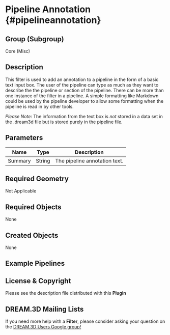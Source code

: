 Pipeline Annotation {#pipelineannotation}
=============

## Group (Subgroup) ##

Core (Misc)

## Description ##

This filter is used to add an annotation to a pipeline in the form of a basic text input box. The user of the pipeline can type as much as they want to describe the the pipeline or section of the pipeline. There can be more than one instance of the filter in a pipeline. A simple formatting like Markdown could be used by the pipeline developer to allow some formatting when the pipeline is read in by other tools.

*Please Note*: The information from the text box is _not_ stored in a data set in the .dream3d file but is stored purely in the pipeline file.

## Parameters ##

| Name             | Type | Description |
|------------------|------|-------------|
| Summary          | String | The pipeline annotation text. |


## Required Geometry ##

Not Applicable

## Required Objects ##

None

## Created Objects ##

None


## Example Pipelines ##


## License & Copyright ##

Please see the description file distributed with this **Plugin**

## DREAM.3D Mailing Lists ##

If you need more help with a **Filter**, please consider asking your question on the [DREAM.3D Users Google group!](https://groups.google.com/forum/?hl=en#!forum/dream3d-users)

